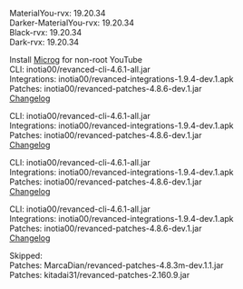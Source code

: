 MaterialYou-rvx: 19.20.34  
Darker-MaterialYou-rvx: 19.20.34  
Black-rvx: 19.20.34  
Dark-rvx: 19.20.34  

Install [Microg](https://github.com/ReVanced/GmsCore/releases) for non-root YouTube  
CLI: inotia00/revanced-cli-4.6.1-all.jar  
Integrations: inotia00/revanced-integrations-1.9.4-dev.1.apk  
Patches: inotia00/revanced-patches-4.8.6-dev.1.jar  
[Changelog](https://github.com/inotia00/revanced-patches/releases/tag/v4.8.6-dev.1)

CLI: inotia00/revanced-cli-4.6.1-all.jar  
Integrations: inotia00/revanced-integrations-1.9.4-dev.1.apk  
Patches: inotia00/revanced-patches-4.8.6-dev.1.jar  
[Changelog](https://github.com/inotia00/revanced-patches/releases/tag/v4.8.6-dev.1)

CLI: inotia00/revanced-cli-4.6.1-all.jar  
Integrations: inotia00/revanced-integrations-1.9.4-dev.1.apk  
Patches: inotia00/revanced-patches-4.8.6-dev.1.jar  
[Changelog](https://github.com/inotia00/revanced-patches/releases/tag/v4.8.6-dev.1)

CLI: inotia00/revanced-cli-4.6.1-all.jar  
Integrations: inotia00/revanced-integrations-1.9.4-dev.1.apk  
Patches: inotia00/revanced-patches-4.8.6-dev.1.jar  
[Changelog](https://github.com/inotia00/revanced-patches/releases/tag/v4.8.6-dev.1)  

Skipped:  
Patches: MarcaDian/revanced-patches-4.8.3m-dev.1.1.jar  
Patches: kitadai31/revanced-patches-2.160.9.jar    
